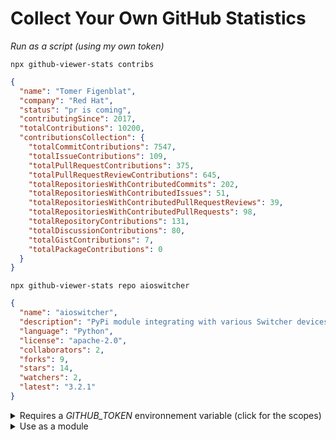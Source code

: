 <h1>Collect Your Own GitHub Statistics</h1>

<p>

<em>Run as a script (using my own token)</em>

```shell
npx github-viewer-stats contribs
```

</p>

<p>

<!--START OF STATS-->

```json
{
  "name": "Tomer Figenblat",
  "company": "Red Hat",
  "status": "pr is coming",
  "contributingSince": 2017,
  "totalContributions": 10200,
  "contributionsCollection": {
    "totalCommitContributions": 7547,
    "totalIssueContributions": 109,
    "totalPullRequestContributions": 375,
    "totalPullRequestReviewContributions": 645,
    "totalRepositoriesWithContributedCommits": 202,
    "totalRepositoriesWithContributedIssues": 51,
    "totalRepositoriesWithContributedPullRequestReviews": 39,
    "totalRepositoriesWithContributedPullRequests": 98,
    "totalRepositoryContributions": 131,
    "totalDiscussionContributions": 80,
    "totalGistContributions": 7,
    "totalPackageContributions": 0
  }
}
```

<!--END OF STATS-->

```shell
npx github-viewer-stats repo aioswitcher
```

<!--START OF REPO-->

```json
{
  "name": "aioswitcher",
  "description": "PyPi module integrating with various Switcher devices",
  "language": "Python",
  "license": "apache-2.0",
  "collaborators": 2,
  "forks": 9,
  "stars": 14,
  "watchers": 2,
  "latest": "3.2.1"
}
```

<!--END OF REPO-->

</p>

<details>
  <summary>Requires a <em>GITHUB_TOKEN</em> environnement variable (click for the scopes)</summary>
  <p>
  <ul>
    <li>repo</li>
    <li>read:packages</li>
    <li>read:user</li>
    <li>read:discussion</li>
  </ul>
  </p>
</details>

<details>
<summary>Use as a module</summary>

<p>

```shell
npm install --save github-viewer-stats
```

</p>

```javascript
// print my user statistics to the console
require('github-viewer-stats').contribs().then(r => console.log(JSON.stringify(r, null, 2)));
// print my aioswitcher repository statistics to the console
require('github-viewer-stats').repo('aioswitcher').then(r => console.log(JSON.stringify(r, null, 2)));
```

<details>
  <summary>Detailed example</summary>
  <p>

  ```javascript
  const { contribs, repo } = require('github-viewer-stats');

  async function main() {
    // collect my user statistics
    let myContributions = await contribs();
    console.log(JSON.stringify(myContributions, null, 2));

    // collect my aioswitcher repository statistics
    let myRepo = await repo('aioswitcher');
    console.log(JSON.stringify(myRepo, null, 2));
  }

  main();
  ```

  </p>
</details>

</details>
